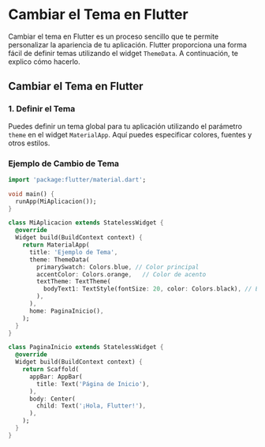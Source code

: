# Cambiar el Tema en Flutter

Cambiar el tema en Flutter es un proceso sencillo que te permite personalizar la apariencia de tu aplicación. Flutter proporciona una forma fácil de definir temas utilizando el widget `ThemeData`. A continuación, te explico cómo hacerlo.

## Cambiar el Tema en Flutter

### 1. Definir el Tema

Puedes definir un tema global para tu aplicación utilizando el parámetro `theme` en el widget `MaterialApp`. Aquí puedes especificar colores, fuentes y otros estilos.

### Ejemplo de Cambio de Tema

```dart
import 'package:flutter/material.dart';

void main() {
  runApp(MiAplicacion());
}

class MiAplicacion extends StatelessWidget {
  @override
  Widget build(BuildContext context) {
    return MaterialApp(
      title: 'Ejemplo de Tema',
      theme: ThemeData(
        primarySwatch: Colors.blue, // Color principal
        accentColor: Colors.orange,   // Color de acento
        textTheme: TextTheme(
          bodyText1: TextStyle(fontSize: 20, color: Colors.black), // Estilo de texto
        ),
      ),
      home: PaginaInicio(),
    );
  }
}

class PaginaInicio extends StatelessWidget {
  @override
  Widget build(BuildContext context) {
    return Scaffold(
      appBar: AppBar(
        title: Text('Página de Inicio'),
      ),
      body: Center(
        child: Text('¡Hola, Flutter!'),
      ),
    );
  }
}
